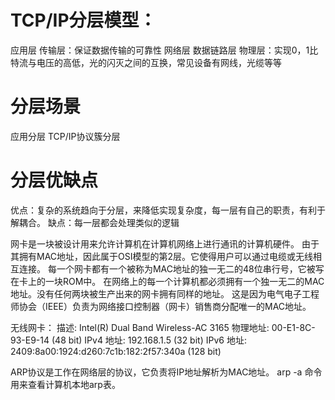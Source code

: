 # TCP/IP分层模型：

应用层
传输层：保证数据传输的可靠性
网络层
数据链路层
物理层：实现0，1比特流与电压的高低，光的闪灭之间的互换，常见设备有网线，光缆等等

# 分层场景
应用分层
TCP/IP协议簇分层

# 分层优缺点
优点：复杂的系统趋向于分层，来降低实现复杂度，每一层有自己的职责，有利于解耦合。
缺点：每一层都会处理类似的逻辑



网卡是一块被设计用来允许计算机在计算机网络上进行通讯的计算机硬件。
由于其拥有MAC地址，因此属于OSI模型的第2层。它使得用户可以通过电缆或无线相互连接。
每一个网卡都有一个被称为MAC地址的独一无二的48位串行号，它被写在卡上的一块ROM中。
在网络上的每一个计算机都必须拥有一个独一无二的MAC地址。没有任何两块被生产出来的网卡拥有同样的地址。
这是因为电气电子工程师协会（IEEE）负责为网络接口控制器（网卡）销售商分配唯一的MAC地址。



无线网卡：
描述: Intel(R) Dual Band Wireless-AC 3165
物理地址: ‎00-E1-8C-93-E9-14 (48 bit)
IPv4 地址: 192.168.1.5 (32 bit)
IPv6 地址: 2409:8a00:1924:d260:7c1b:182:2f57:340a (128 bit)


ARP协议是工作在网络层的协议，它负责将IP地址解析为MAC地址。
arp -a 命令用来查看计算机本地arp表。












